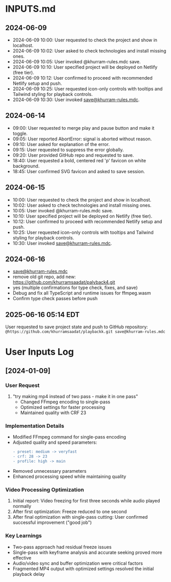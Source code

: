 # INPUTS.md

## 2024-06-09
- 2024-06-09 10:00: User requested to check the project and show in localhost.
- 2024-06-09 10:02: User asked to check technologies and install missing ones.
- 2024-06-09 10:05: User invoked @khurram-rules.mdc save.
- 2024-06-09 10:10: User specified project will be deployed on Netlify (free tier).
- 2024-06-09 10:12: User confirmed to proceed with recommended Netlify setup and push.
- 2024-06-09 10:25: User requested icon-only controls with tooltips and Tailwind styling for playback controls.
- 2024-06-09 10:30: User invoked save@khurram-rules.mdc. 

## 2024-06-14
- 09:00: User requested to merge play and pause button and make it toggle.
- 09:05: User reported AbortError: signal is aborted without reason.
- 09:10: User asked for explanation of the error.
- 09:15: User requested to suppress the error globally.
- 09:20: User provided GitHub repo and requested to save.
- 18:40: User requested a bold, centered red 'p' favicon on white background.
- 18:45: User confirmed SVG favicon and asked to save session.

## 2024-06-15
- 10:00: User requested to check the project and show in localhost.
- 10:02: User asked to check technologies and install missing ones.
- 10:05: User invoked @khurram-rules.mdc save.
- 10:10: User specified project will be deployed on Netlify (free tier).
- 10:12: User confirmed to proceed with recommended Netlify setup and push.
- 10:25: User requested icon-only controls with tooltips and Tailwind styling for playback controls.
- 10:30: User invoked save@khurram-rules.mdc. 

## 2024-06-16
- save@khurram-rules.mdc
- remove old git repo, add new: https://github.com/khurramsaadat/palyback4.git
- yes (multiple confirmations for type check, fixes, and save)
- Debug and fix all TypeScript and runtime issues for ffmpeg.wasm
- Confirm type check passes before push 

## 2025-06-16 05:14 EDT
User requested to save project state and push to GitHub repository:
`@https://github.com/khurramsaadat/playbackk.git save@khurram-rules.mdc`

# User Inputs Log

## [2024-01-09]

### User Request
1. "try making mp4 instead of two pass - make it in one pass"
   - Changed FFmpeg encoding to single-pass
   - Optimized settings for faster processing
   - Maintained quality with CRF 23

### Implementation Details
- Modified FFmpeg command for single-pass encoding
- Adjusted quality and speed parameters:
  ```diff
  - preset: medium -> veryfast
  - crf: 28 -> 23
  - profile: high -> main
  ```
- Removed unnecessary parameters
- Enhanced processing speed while maintaining quality

### Video Processing Optimization
1. Initial report: Video freezing for first three seconds while audio played normally
2. After first optimization: Freeze reduced to one second
3. After final optimization with single-pass cutting: User confirmed successful improvement ("good job")

### Key Learnings
- Two-pass approach had residual freeze issues
- Single-pass with keyframe analysis and accurate seeking proved more effective
- Audio/video sync and buffer optimization were critical factors
- Fragmented MP4 output with optimized settings resolved the initial playback delay 